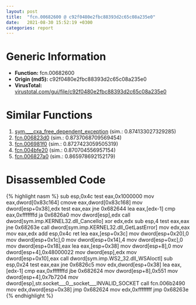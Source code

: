 ```yaml
---
layout: post
title:  "fcn.00682600 @ c92f0480e2fbc88393d2c65c08a235e0"
date:   2021-08-30 15:52:19 +0300
categories: report
---
```


# Generic Information
- **Function:** fcn.00682600
- **Origin (md5):** c92f0480e2fbc88393d2c65c08a235e0
- **VirusTotal:** [virustotal.com/gui/file/c92f0480e2fbc88393d2c65c08a235e0][virustotal_ref]



# Similar Functions

1. [sym.\_\_\_cxa\_free\_dependent\_exception][similar_1_ref] (sim.: 0.874133027329285)
2. [fcn.006823d0][similar_2_ref] (sim.: 0.8737068709569454)
3. [fcn.006981f0][similar_3_ref] (sim.: 0.8727423059505319)
4. [fcn.004bfe20][similar_4_ref] (sim.: 0.870704556957154)
5. [fcn.006827a0][similar_5_ref] (sim.: 0.865978692152179)


# Disassembled Code

{% highlight nasm %}
sub esp,0x4c
test eax,0x1000000
mov eax,dword[0x83c164]
cmove eax,dword[0x83c168]
mov dword[esp+0x38],edx
test eax,eax
jne 0x682644
lea eax,[edx-1]
cmp eax,0xfffffffd
ja 0x6826a0
mov dword[esp],edx
call dword[sym.imp.KERNEL32.dll_CancelIo]
xor edx,edx
sub esp,4
test eax,eax
jne 0x68263e
call dword[sym.imp.KERNEL32.dll_GetLastError]
mov edx,eax
mov eax,edx
add esp,0x4c
ret 
lea eax,[esp+0x3c]
mov dword[esp+0x20],0
mov dword[esp+0x1c],0
mov dword[esp+0x14],4
mov dword[esp+0xc],0
mov dword[esp+0x18],eax
lea eax,[esp+0x38]
mov dword[esp+8],0
mov dword[esp+4],0x48000022
mov dword[esp],edx
mov dword[esp+0x10],eax
call dword[sym.imp.WS2_32.dll_WSAIoctl]
sub esp,0x24
test eax,eax
jne 0x6826c5
mov edx,dword[esp+0x38]
lea eax,[edx-1]
cmp eax,0xfffffffd
jbe 0x682624
mov dword[esp+8],0x551
mov dword[esp+4],0x7b7204
mov dword[esp],str.socket___0__socket___INVALID_SOCKET
call fcn.006b2490
mov edx,dword[esp+0x38]
jmp 0x682624
mov edx,0xffffffff
jmp 0x68263e
{% endhighlight %}


[similar_1_ref]: /report/sym.___cxa_free_dependent_exception@63ed397a4c52e7848cb26aceda5eef45
[similar_2_ref]: /report/fcn.006823d0@c92f0480e2fbc88393d2c65c08a235e0
[similar_3_ref]: /report/fcn.006981f0@c92f0480e2fbc88393d2c65c08a235e0
[similar_4_ref]: /report/fcn.004bfe20@c92f0480e2fbc88393d2c65c08a235e0
[similar_5_ref]: /report/fcn.006827a0@c92f0480e2fbc88393d2c65c08a235e0
[virustotal_ref]: https://www.virustotal.com/gui/file/c92f0480e2fbc88393d2c65c08a235e0